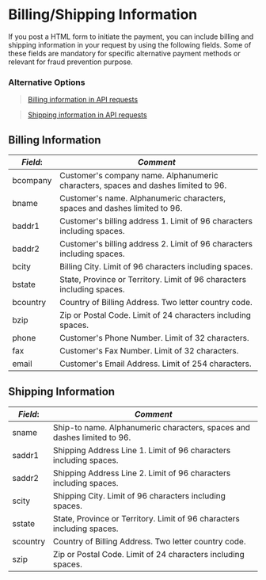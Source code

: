 
# Billing/Shipping Information


If you post a HTML form to initiate the payment, you can include billing and shipping information in your request by using the following fields. Some of these fields are mandatory for specific alternative payment methods or relevant for fraud prevention purpose.

### Alternative Options

> [Billing information in API requests](?path=docs/schemas-md/Billing.md)

> [Shipping information in API requests](?path=docs/schemas-md/Shipping.md)

## Billing Information

| *Field*: | *Comment*|
|----|----|
| bcompany | Customer's company name. Alphanumeric characters, spaces and dashes limited to 96.|
| bname | Customer's name. Alphanumeric characters, spaces and dashes limited to 96.|
| baddr1 | Customer's billing address 1. Limit of 96 characters including spaces.| 
| baddr2 | Customer's billing address 2. Limit of 96 characters including spaces.| 
| bcity | Billing City. Limit of 96 characters including spaces.| 
| bstate | State, Province or Territory. Limit of 96 characters including spaces.| 
| bcountry | Country of Billing Address. Two letter country code.| 
| bzip | Zip or Postal Code. Limit of 24 characters including spaces.| 
| phone | Customer's Phone Number. Limit of 32 characters.| 
| fax |	Customer's Fax Number. Limit of 32 characters.| 
| email | Customer's Email Address. Limit of 254 characters.|

## Shipping Information

| *Field*: | *Comment*|
|----|----|
|sname|	Ship-to name. Alphanumeric characters, spaces and dashes limited to 96.|
|saddr1|Shipping Address Line 1. Limit of 96 characters including spaces.|
|saddr2|Shipping Address Line 2. Limit of 96 characters including spaces.|
|scity|	Shipping City. Limit of 96 characters including spaces.|
|sstate|State, Province or Territory. Limit of 96 characters including spaces.|
|scountry| Country of Billing Address. Two letter country code.|
|szip| Zip or Postal Code. Limit of 24 characters including spaces.|